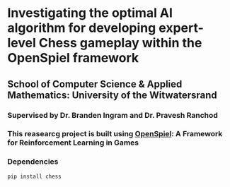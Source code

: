 # Investigating the optimal AI algorithm for developing expert-level Chess gameplay within the OpenSpiel framework

## School of Computer Science & Applied Mathematics: University of the Witwatersrand

### Supervised by Dr. Branden Ingram and Dr. Pravesh Ranchod

### This reasearcg project is built using [OpenSpiel](https://github.com/google-deepmind/open_spiel): A Framework for Reinforcement Learning in Games

### Dependencies
```
pip install chess
```